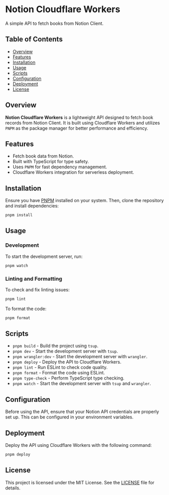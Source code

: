 # Notion Cloudflare Workers

A simple API to fetch books from Notion Client.

## Table of Contents

- [Overview](#overview)
- [Features](#features)
- [Installation](#installation)
- [Usage](#usage)
- [Scripts](#scripts)
- [Configuration](#configuration)
- [Deployment](#deployment)
- [License](#license)

## Overview

**Notion Cloudflare Workers** is a lightweight API designed to fetch book records from Notion Client. It is built using Cloudflare Workers and utilizes `PNPM` as the package manager for better performance and efficiency.

## Features

- Fetch book data from Notion.
- Built with TypeScript for type safety.
- Uses `PNPM` for fast dependency management.
- Cloudflare Workers integration for serverless deployment.

## Installation

Ensure you have [PNPM](https://pnpm.io/) installed on your system. Then, clone the repository and install dependencies:

```sh
pnpm install
```

## Usage

### Development

To start the development server, run:

```sh
pnpm watch
```

### Linting and Formatting

To check and fix linting issues:

```sh
pnpm lint
```

To format the code:

```sh
pnpm format
```

## Scripts

- `pnpm build` - Build the project using `tsup`.
- `pnpm dev` - Start the development server with `tsup`.
- `pnpm wrangler:dev` - Start the development server with `wrangler`.
- `pnpm deploy` - Deploy the API to Cloudflare Workers.
- `pnpm lint` - Run ESLint to check code quality.
- `pnpm format` - Format the code using ESLint.
- `pnpm type-check` - Perform TypeScript type checking.
- `pnpm watch` - Start the development server with `tsup` and `wrangler`.

## Configuration

Before using the API, ensure that your Notion API credentials are properly set up. This can be configured in your environment variables.

## Deployment

Deploy the API using Cloudflare Workers with the following command:

```sh
pnpm deploy
```

## License

This project is licensed under the MIT License. See the [LICENSE](LICENSE) file for details.
